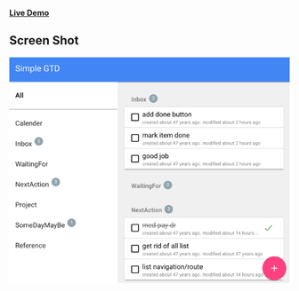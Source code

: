 **[Live Demo](https://jigargosar.github.io/elm-simple-gtd/)**

## Screen Shot

![Alt Demo](./demo.gif)


